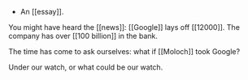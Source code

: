 - An [[essay]].

You might have heard the [[news]]: [[Google]] lays off [[12000]]. The company has over [[100 billion]] in the bank.

The time has come to ask ourselves: what if [[Moloch]] took Google?

Under our watch, or what could be our watch.

